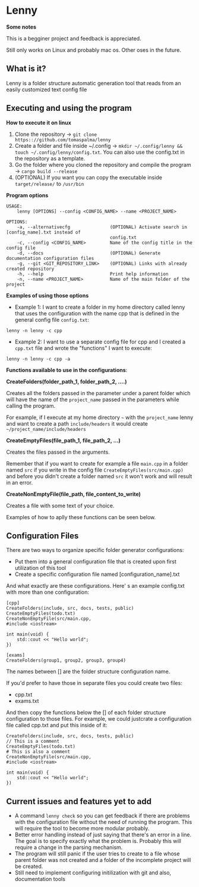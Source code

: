 # Lenny 
**Some notes**

This is a begginer project and feedback is appreciated.

Still only works on Linux and probably mac os. Other oses in the future.

## What is it?

Lenny is a folder structure automatic generation tool that reads from an easily customized text config file

## Executing and using the program

**How to execute it on linux**
1) Clone the repository -> ```git clone https:://github.com/tomaspalma/lenny``` 
2) Create a folder and file inside ~/.config -> ```mkdir ~/.config/lenny && touch ~/.config/lenny/config.txt```. You can also use the config.txt in the repository as a template. 
3) Go the folder where you cloned the repository and compile the program -> ```cargo build --release```
4) (OPTIONAL) If you want you can copy the executable inside ```target/release/``` to ```/usr/bin```

**Program options**
```
USAGE:
    lenny [OPTIONS] --config <CONFIG_NAME> --name <PROJECT_NAME>

OPTIONS:
    -a, --alternativecfg               (OPTIONAL) Activate search in [config_name].txt instead of
                                       config.txt
    -c, --config <CONFIG_NAME>         Name of the config title in the config file
    -d, --docs                         (OPTIONAL) Generate documentation configuration files
    -g, --git <GIT_REPOSITORY_LINK>    (OPTIONAL) Links with already created repository
    -h, --help                         Print help information
    -n, --name <PROJECT_NAME>          Name of the main folder of the project
```

**Examples of using those options**

- Example 1: I want to create a folder in my home directory called lenny that uses the configuration with the name cpp that is defined in the general config file ```config.txt```:

```lenny -n lenny -c cpp```

- Example 2: I want to use a separate config file for cpp and I created a ```cpp.txt``` file and wrote the "functions" I want to execute:

```lenny -n lenny -c cpp -a```

**Functions available to use in the configurations**:

**CreateFolders(folder_path_1, folder_path_2, ....)**

Creates all the folders passed in the parameter under a parent folder which will have the name of the ```project_name``` passed in the parameters while calling the program. 

For example, if I execute at my home directory ```~``` with the ```project_name``` lenny and want to create a path ```include/headers``` it would create ```~/project_name/include/headers```

**CreateEmptyFiles(file_path_1, file_path_2, ...)**

Creates the files passed in the arguments. 

Remember that if you want to create for example a file ```main.cpp``` in a folder named ```src``` if you write in the config file ```CreateEmptyFiles(src/main.cpp)``` and before you didn't create a folder named ```src``` it won't work and will result in an error.

**CreateNonEmptyFile(file_path, file_content_to_write)**

Creates a file with some text of your choice.

Examples of how to aplly these functions can be seen below.

## Configuration Files

There are two ways to organize specific folder generator configurations:
- Put them into a general configuration file that is created upon first utilization of this tool
- Create a specific configuration file named [configuration_name].txt

And what exactly are these configurations. Here' s an example config.txt with more than one configuration:
```
[cpp]
CreateFolders(include, src, docs, tests, public)
CreateEmptyFiles(todo.txt)
CreateNonEmptyFile(src/main.cpp, 
#include <iostream>

int main(void) {
	std::cout << "Hello world";
})

[exams]
CreateFolders(group1, group2, group3, group4)

```

The names between [] are the folder structure configuration name.

If you'd prefer to have those in separate files you could create two files:
- cpp.txt
- exams.txt

And then copy the functions below the [] of each folder structure configuration to those files. For example, we could justcrate a configuration file called cpp.txt and put this inside of it:

```
CreateFolders(include, src, docs, tests, public)
// This is a comment
CreateEmptyFiles(todo.txt)
# This is also a comment
CreateNonEmptyFile(src/main.cpp, 
#include <iostream>

int main(void) {
	std::cout << "Hello world";
})

```

## Current issues and features yet to add
- A command ```lenny check``` so you can get feedback if there are problems with the configuration file without the need of running the program. This will require the tool to become more modular probably.
- Better error handling instead of just saying that there's an error in a line. The goal is to specify exactly what the problem is. Probably this will require a change in the parsing mechanism.
- The program will still panic if the user tries to create to a file whose parent folder was not created and a folder of the incomplete project will be created.
- Still need to implement configuring initilization with git and also, documentation tools
